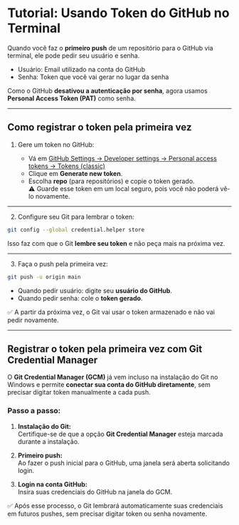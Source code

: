 # Tutorial: Usando Token do GitHub no Terminal

Quando você faz o **primeiro push** de um repositório para o GitHub via terminal, ele pode pedir seu usuário e senha.

- Usuário: Email utilizado na conta do GitHub
- Senha: Token que você vai gerar no lugar da senha

Como o GitHub **desativou a autenticação por senha**, agora usamos **Personal Access Token (PAT)** como senha.

---

## Como registrar o token pela primeira vez

1. Gere um token no GitHub:

   - Vá em [GitHub Settings → Developer settings → Personal access tokens → Tokens (classic)](https://github.com/settings/tokens)
   - Clique em **Generate new token**.
   - Escolha **repo** (para repositórios) e copie o token gerado.  
     ⚠️ Guarde esse token em um local seguro, pois você não poderá vê-lo novamente.

---

2. Configure seu Git para lembrar o token:

```bash
git config --global credential.helper store
```
Isso faz com que o Git **lembre seu token** e não peça mais na próxima vez.

---

3. Faça o push pela primeira vez:

```bash
git push -u origin main
```

   - Quando pedir usuário: digite seu **usuário do GitHub**.
   - Quando pedir senha: cole o **token gerado**.

✅ A partir da próxima vez, o Git vai usar o token armazenado e não vai pedir novamente.

---

## Registrar o token pela primeira vez com Git Credential Manager

O **Git Credential Manager (GCM)** já vem incluso na instalação do Git no Windows e permite **conectar sua conta do GitHub diretamente**, sem precisar digitar token manualmente a cada push.

### Passo a passo:

1. **Instalação do Git:**  
   Certifique-se de que a opção **Git Credential Manager** esteja marcada durante a instalação.

2. **Primeiro push:**  
   Ao fazer o push inicial para o GitHub, uma janela será aberta solicitando login.

3. **Login na conta GitHub:**  
   Insira suas credenciais do GitHub na janela do GCM.  

✅ Após esse processo, o Git lembrará automaticamente suas credenciais em futuros pushes, sem precisar digitar token ou senha novamente.

